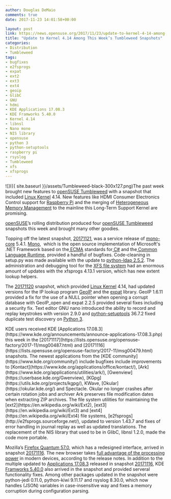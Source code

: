 ```yaml
---
author: Douglas DeMaio
comments: true
date: 2017-11-23 14:01:58+00:00

layout: post
link: https://news.opensuse.org/2017/11/23/update-to-kernel-4-14-among-this-weeks-tumbleweed-snapshots/
title: "Update to Kernel 4.14 Among This Week’s Tumbleweed Snapshots"
categories:
- Distribution
- Tumbleweed
tags:
- bugfixes
- e2fsprogs
- expat
- ext2
- ext3
- ext4
- geoip
- GlibC
- GNU
- hdmi
- KDE Applications 17.08.3
- KDE Framworks 5.40.0
- Kernel 4.14
- libnsl
- Nano mono
- NIS library
- opensuse
- python 3
- python-setuptools
- raspberry pi
- rsyslog
- Tumbleweed
- xfs
- xfsprogs
---
```

![]({{ site.baseurl }}/assets/Tumbleweed-black-300x127.png)The past week brought new features to [openSUSE Tumbleweed](https://en.opensuse.org/Portal:Tumbleweed) with a snapshot that included [Linux Kernel](https://www.kernel.org/) 4.14. New features like HDMI Consumer Electronics Control support for [Raspberry Pi](https://www.raspberrypi.org/) and the merging of [Heterogeneous Memory Management](https://www.phoronix.com/scan.php?page=news_item&px=HMM-In-Linux-4.14) to the mainline this Long-Term Support Kernel are promising.

[openSUSE](https://www.opensuse.org/)’s rolling distribution produced four [openSUSE Tumbleweed](https://en.opensuse.org/Portal:Tumbleweed) snapshots this week and brought many other goodies.

Topping off the latest snapshot, [20171121](https://lists.opensuse.org/opensuse-factory/2017-11/msg00576.html), was a service release of [mono-core](http://www.mono-project.com/) 5.4.1. [Mono](http://www.mono-project.com/),  which is the open source implementation of Microsoft's .NET Framework based on the[ ECMA](http://www.mono-project.com/docs/about-mono/languages/ecma/) standards for[ C#](http://www.mono-project.com/docs/about-mono/languages/csharp/) and the[ Common Language Runtime](http://www.mono-project.com/docs/advanced/runtime/), provided a handful of bugfixes. Code-cleaning in setup.py was made available with the update to [python-ldap 2.5.2](https://pypi.python.org/pypi/python-ldap). The administration and debugging tool for the [XFS file system](https://en.wikipedia.org/wiki/XFS) had an enormous amount of updates with the xfsprogs 4.13.1 version, which has new extent lookup helpers.

The [20171120](https://lists.opensuse.org/opensuse-factory/2017-11/msg00562.html) snapshot, which provided [Linux Kernel](https://www.kernel.org/) 4.14, had updated versions for the IP lookup program [GeoIP](http://dev.maxmind.com/geoip/) and the [expat](https://en.wikipedia.org/wiki/Expat_(library)) library. GeoIP 1.6.11 provided a fix for the use of a NULL pointer when opening a corrupt database with GeoIP_open and expat 2.2.5 provided several fixes including a security fix. Text editor GNU nano introduced the ability to record and replay keystrokes with version 2.9.0 and [python-setuptools](https://pypi.python.org/pypi/setuptools) 36.7.2 fixed duplicate test discovery on [Python 3](https://www.python.org/).

<!-- more -->KDE users received KDE [Applications 17.08.3](https://www.kde.org/announcements/announce-applications-17.08.3.php) this week in the [20171117](https://lists.opensuse.org/opensuse-factory/2017-11/msg00487.html) and [20171116](https://lists.opensuse.org/opensuse-factory/2017-11/msg00479.html) snapshots. The newest applications from the [KDE community](https://www.kde.org/community/) include bugfixes include improvements to [Kontact](https://www.kde.org/applications/office/kontact/), [Ark](https://www.kde.org/applications/utilities/ark/), [Gwenview](https://userbase.kde.org/Gwenview), [KGpg](https://utils.kde.org/projects/kgpg/), KWave, [Okular](https://okular.kde.org/) and Spectacle. Okular no longer crashes after certain rotation jobs and archiver Ark preserves file modification dates when extracting ZIP archives. The file system utilities for maintaining the [ext2](https://en.wikipedia.org/wiki/Ext2), [ext3](https://en.wikipedia.org/wiki/Ext3) and [ext4](https://en.wikipedia.org/wiki/Ext4) file systems, [e2fsprogs](http://e2fsprogs.sourceforge.net/), updated to version 1.43.7 and fixes of error handling in journal replay as well as updated translations. The replacement of the NIS library that used to be in GlibC, libnsl 1.2.0, made the code more portable.

Mozilla’s [Firefox Quantum 57.0](https://www.mozilla.org/en-US/firefox/57.0/releasenotes/?utm_campaign=whatsnew), which has a redesigned interface, arrived in snapshot [20171116](https://lists.opensuse.org/opensuse-factory/2017-11/msg00479.html). The new browser takes [full advantage of the processing power](https://medium.com/mozilla-tech/a-quantum-leap-for-the-web-a3b7174b3c12) in modern devices, according to the release notes. In addition to the multiple updated to [Applications 17.08.3](https://www.kde.org/announcements/announce-applications-17.08.3.php) released in snapshot [20171116](https://lists.opensuse.org/opensuse-factory/2017-11/msg00479.html), KDE [Framworks 5.40.0](https://www.kde.org/announcements/kde-frameworks-5.40.0.php) also arrived in the snapshot and provided serveral functionality fixes. Among other packages updated in the snapshot were python-jedi 0.11.0, python-kiwi 9.11.17 and rsyslog 8.30.0, which now handles (JSON) variables in case-insensitive way and fixes a memory corruption during configuration parsing.		
